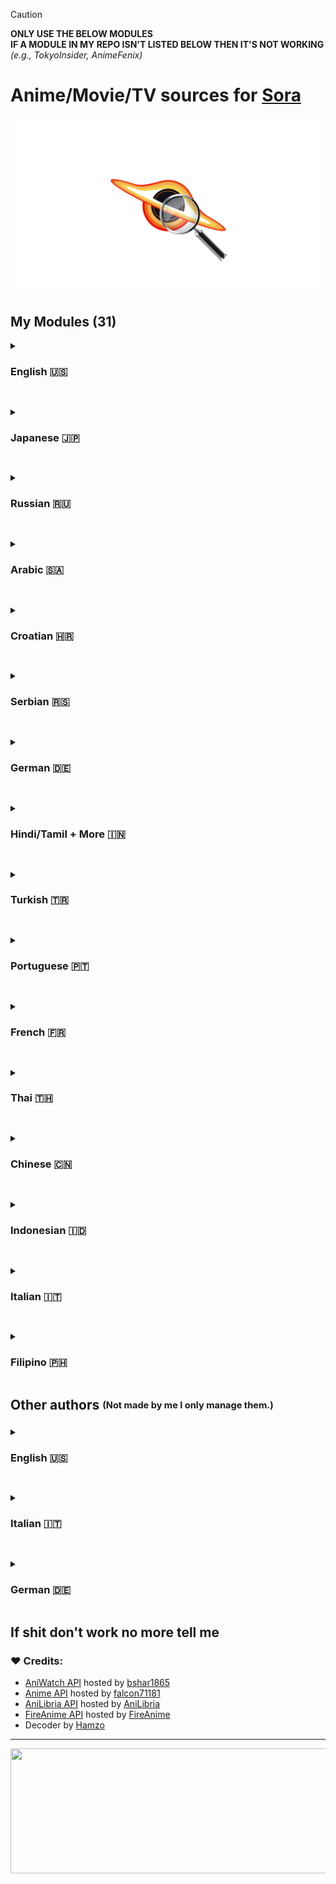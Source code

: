 > [!CAUTION]
> **ONLY USE THE BELOW MODULES**<br>
> **IF A MODULE IN MY REPO ISN'T LISTED BELOW THEN IT'S NOT WORKING** <br>
> <i>(e.g., TokyoInsider, AnimeFenix)</i>

# Anime/Movie/TV sources for [Sora](https://github.com/cranci1/Sora)

<div align="center"> 
  <img src="https://github.com/50n50/sources/blob/main/asset.png?raw=true" width="500px">
</div>

## My Modules (31)
<!--- ENGLISH ======================================================================================================= START--->
<details>

<summary>

### English 🇺🇸

</summary>

<details>

<summary>

### 1️⃣ HiAnime 

</summary>
<img src="https://github.com/50n50/sources/blob/main/hianime/icon.png?raw=true" width="125px"><br>

**File:** `HiAnime.json`  
**Description:** HiAnime JavaScript module utilizing the AniWatch API (requires `hianime.js`).<br>
**Language:** English. (DUB)<br>
**App version:** V2 and up <br>
**Author:** 50/50 <br><br>
[<kbd> <br> Add to Sora <br> </kbd>](https://intradeus.github.io/http-protocol-redirector?r=sora://module?url=https://raw.githubusercontent.com/50n50/sources/refs/heads/main/hianime/hianime.json)
</details>

<details>

<summary>

### 2️⃣ HiAnime SUB 

</summary>
<img src="https://github.com/50n50/sources/blob/main/hianimeSUBS/icon.png?raw=true" width="125px"><br>

**File:** `HiAnimeSUBS.json`  
**Description:** HiAnime JavaScript module utilizing the AniWatch API (requires `hianimeSUBS.js`).<br>
**Language:** English. (SUB)<br>
**App version:** V2 and up <br>
**Author:** 50/50 <br><br>
[<kbd> <br> Add to Sora <br> </kbd>](https://intradeus.github.io/http-protocol-redirector?r=sora://module?url=https://raw.githubusercontent.com/50n50/sources/refs/heads/main/hianimeSUBS/hianimeSUBS.json)
</details>

<details>

<summary>

### 3️⃣ AniWatch 

</summary>
<img src="https://github.com/50n50/sources/blob/main/aniwatch/icon.png?raw=true" width="125px"><br>

**File:** `AniWatch.json`  
**Description:** AniWatch JavaScript module utilizing the Anime-API (requires `aniwatch.js`). <br> 
**Note:** *Currently supports only dubbed versions until soft subs issue is resolved.* <br>
**Language:** English. (DUB) <br>
**App version:** V2 and up <br>
**Author:** 50/50 <br><br>
[<kbd> <br> Add to Sora <br> </kbd>](https://intradeus.github.io/http-protocol-redirector?r=sora://module?url=https://raw.githubusercontent.com/50n50/sources/refs/heads/main/aniwatch/aniwatch.json)
</details>

<details>

<summary>

### 4️⃣ AniWatch SUB 

</summary>
<img src="https://github.com/50n50/sources/blob/main/aniwatchRAW/icon.png?raw=true" width="125px"><br>

**File:** `AniWatchSUB.json`  
**Description:** AniWatch JavaScript module utilizing the Anime-API (requires `aniwatchSUB.js`). <br> 
**Language:** English. (SUB)<br>
**App version:** V2 and up <br>
**Author:** 50/50 <br><br>
[<kbd> <br> Add to Sora <br> </kbd>](https://intradeus.github.io/http-protocol-redirector?r=sora://module?url=https://raw.githubusercontent.com/50n50/sources/refs/heads/main/aniwatchSUBS/aniwatchSUBS.json)
</details>
<details>

<summary>
  
### 5️⃣ AnimeHeaven 

</summary>
<img src="https://github.com/50n50/sources/blob/main/animeheaven/iconalt.png?raw=true" width="125px"><br>

**File:** `AnineHeaven.json`  
**Description:** AnimeHeaven JavaScript module that directly scrapes the website (requires `AnimeHeaven.js`). <br> 
**Language:** English. (SUB) <br>
**App version:** V2 and up <br>
**Author:** 50/50 <br><br>
[<kbd> <br> Add to Sora <br> </kbd>](https://intradeus.github.io/http-protocol-redirector?r=sora://module?url=https://raw.githubusercontent.com/50n50/sources/refs/heads/main/animeheaven/animeheaven.json)
</details>
<details>

<summary>
  
### 6️⃣ FireAnime 

</summary>
<img src="https://github.com/50n50/sources/blob/main/fireanime/eng.png?raw=true" width="125px"><br>

**File:** `FireAnime.json`  
**Description:** FireAnime JavaScript module utilizing the FireAnime API (requires `FireAnime.js`). <br> 
**Language:** English. (SUB) <br>
**App version:** V2 and up <br>
**Author:** 50/50 <br><br>
[<kbd> <br> Add to Sora <br> </kbd>](https://intradeus.github.io/http-protocol-redirector?r=sora://module?url=https://github.com/50n50/sources/raw/refs/heads/main/fireanime/fireanime.json)
</details>

<details>

<summary>
  
### 7️⃣ KimCartoon 

</summary>

**File:** `KimCartoon.json`  
**Description:** KimCartoon JavaScript module that directly scrapes the site (requires `KimCartoon.js`). <br> 
**Language:** English. (SUB) <br>
**App version:** V2 and up <br>
**Author:** 50/50 <br><br>
[<kbd> <br> Add to Sora <br> </kbd>](https://intradeus.github.io/http-protocol-redirector?r=sora://module?url=https://raw.githubusercontent.com/50n50/sources/refs/heads/main/kimcartoon/kimcartoon.json)
</details>


</details>
<!--- ENGLISH ======================================================================================================= END --->

##

<!--- JAPANESE ======================================================================================================= START --->
<details>

<summary>

### Japanese 🇯🇵

</summary>

<details>

<summary>

### 1️⃣ HiAnime RAW 

</summary>
<img src="https://github.com/50n50/sources/blob/main/hianimeRAW/icon.png?raw=true" width="125px"><br>

**File:** `HiAnimeRAW.json`  
**Description:** HiAnime JavaScript module utilizing the AniWatch API (requires `hianimeRAW.js`).<br>
**Note:** *This is just SUB stream but without the actual subtitles.* <br>
**Language:** Japanese. <br>
**App version:** V2 and up <br>
**Author:** 50/50 <br><br>
[<kbd> <br> Add to Sora <br> </kbd>](https://intradeus.github.io/http-protocol-redirector?r=sora://module?url=https://raw.githubusercontent.com/50n50/sources/refs/heads/main/hianimeRAW/hianimeRAW.json)
</details>

<details>

<summary>

### 2️⃣ AniWatch RAW 

</summary>
<img src="https://github.com/50n50/sources/blob/main/aniwatchSUBS/icon.png?raw=true" width="125px"><br>

**File:** `AniWatchRAW.json`  
**Description:** AniWatch JavaScript module utilizing the Anime-API (requires `aniwatchRAW.js`). <br> 
**Note:** *This is just SUB stream but without the actual subtitles.* <br>
**Language:** Japanese. <br>
**App version:** V2 and up <br>
**Author:** 50/50 <br><br>
[<kbd> <br> Add to Sora <br> </kbd>](https://intradeus.github.io/http-protocol-redirector?r=sora://module?url=https://raw.githubusercontent.com/50n50/sources/refs/heads/main/aniwatchRAW/aniwatchRAW.json)
</details>

</details>
<!--- JAPANESE ======================================================================================================= END --->

##

<!--- RUSSIAN ======================================================================================================= START --->
<details>

<summary>

### Russian 🇷🇺

</summary>

<details>

<summary>
  
### 1️⃣ AniLibria 

</summary>
<img src="https://github.com/50n50/sources/blob/main/anilibria/iconalt.png?raw=true" width="125px"><br>

**File:** `AniLibria.json`  
**Description:** AniLibria JavaScript module utilizing the AniLibria-API (requires `AniLibria.js`). <br> 
**Language:** Russian. <br>
**App version:** V2 and up <br>
**Author:** 50/50 <br><br>
[<kbd> <br> Add to Sora <br> </kbd>](https://intradeus.github.io/http-protocol-redirector?r=sora://module?url=https://raw.githubusercontent.com/50n50/sources/refs/heads/main/anilibria/anilibria.json)
</details>
</details>

<!--- RUSSIAN ======================================================================================================= END --->

##

<!--- ARABIC ======================================================================================================= START --->

<details>

<summary>

### Arabic 🇸🇦

</summary>
<details>

<summary>
  
### 1️⃣ Anime3rb 

</summary>
<img src="https://github.com/50n50/sources/blob/main/anime3rb/iconalt.png?raw=true" width="125px"><br>

**File:** `Anime3rb.json`  
**Description:** Anime3rb JavaScript module that directly scrapes the website (requires `Anime3rb.js`). <br> 
**Language:** Arabic. (SUB) <br>
**App version:** V2 and up <br>
**Author:** 50/50 <br><br>
[<kbd> <br> Add to Sora <br> </kbd>](https://intradeus.github.io/http-protocol-redirector?r=sora://module?url=https://raw.githubusercontent.com/50n50/sources/refs/heads/main/anime3rb/anime3rb.json)
</details>

<details>

<summary>
  
### 2️⃣ AK.SV 

</summary>

**File:** `aksv.json`  
**Description:** AK.SV JavaScript module that directly scrapes the website (requires `aksv.js`). <br> 
**Language:** Arabic. (SUB) <br>
**App version:** V2 and up <br>
**Author:** 50/50 <br><br>
[<kbd> <br> Add to Sora <br> </kbd>](https://intradeus.github.io/http-protocol-redirector?r=sora://module?url=https://raw.githubusercontent.com/50n50/sources/refs/heads/main/aksv/aksv.json)
</details>
</details>

<!--- ARABIC ======================================================================================================= END --->

##

<!--- CROATIAN ======================================================================================================= START --->

<details>

<summary>

### Croatian 🇭🇷

</summary>
<details>

<summary>
  
### 1️⃣ AnimeBalkan (⚠️ Read note)

</summary>
<img src="https://github.com/50n50/sources/blob/main/animebalkan/iconalt.png?raw=true" width="125px"><br>

**File:** `AnimeBalkan.json`  
**Description:** AnimeBalkan JavaScript module that directly scrapes the website (requires `AnimeBalkan.js`). <br> 
**Note:** *⚠️ Not every anime stream will work, this is due to some anime's using an unscrapable stream.* <br>
**Language:** Croatian. (SUB) <br>
**App version:** V2 and up <br>
**Author:** 50/50 <br><br>
[<kbd> <br> Add to Sora <br> </kbd>](https://intradeus.github.io/http-protocol-redirector?r=sora://module?url=https://raw.githubusercontent.com/50n50/sources/refs/heads/main/animebalkan/animebalkan.json)
</details>
</details>

<!--- CROATIAN ======================================================================================================= END --->

##

<!--- SERBIAN ======================================================================================================= START --->

<details>

<summary>

### Serbian 🇷🇸

</summary>
<details>

<summary>
  
### 1️⃣ AnimeSRBIJA 

</summary>
<img src="https://github.com/50n50/sources/blob/main/animesrbija/iconalt.png?raw=true" width="125px"><br>

**File:** `AnimeSRBIJA.json`  
**Description:** AnimeSRBIJA JavaScript module that directly scrapes the website (requires `AnimeSRBIJA.js`). <br> 
**Language:** Serbian. (SUB) <br>
**App version:** V2 and up <br>
**Author:** 50/50 <br><br>
[<kbd> <br> Add to Sora <br> </kbd>](https://intradeus.github.io/http-protocol-redirector?r=sora://module?url=https://raw.githubusercontent.com/50n50/sources/refs/heads/main/animesrbija/animesrbija.json)
</details>
</details>

<!--- SERBIAN ======================================================================================================= END --->
##
<!--- GERMAN ======================================================================================================= START --->

<details>

<summary>

### German 🇩🇪

</summary>
<details>

<summary>
  
### 1️⃣ FireAnime 

</summary>
<img src="https://github.com/50n50/sources/blob/main/fireanime/dub.png?raw=true" width="125px"><br>

**File:** `FireAnimeGerDub.json`  
**Description:** FireAnime JavaScript module utilizing the FireAnime API (requires `FireAnimeGerDub.js`). <br> 
**Language:** German. (DUB) <br>
**App version:** V2 and up <br>
**Author:** 50/50 <br><br>
[<kbd> <br> Add to Sora <br> </kbd>](https://intradeus.github.io/http-protocol-redirector?r=sora://module?url=https://raw.githubusercontent.com/50n50/sources/refs/heads/main/fireanime/FireAnimeGerDub.json)
</details>
<details>
<summary>
  
### 2️⃣ FireAnime SUB 

</summary>
<img src="https://github.com/50n50/sources/blob/main/fireanime/sub.png?raw=true" width="125px"><br>

**File:** `FireAnimeGer.json`  
**Description:** FireAnime JavaScript module utilizing the FireAnime API (requires `FireAnimeGer.js`). <br> 
**Language:** German. (SUB) <br>
**App version:** V2 and up <br>
**Author:** 50/50 <br><br>
[<kbd> <br> Add to Sora <br> </kbd>](https://intradeus.github.io/http-protocol-redirector?r=sora://module?url=https://raw.githubusercontent.com/50n50/sources/refs/heads/main/fireanime/FireAnimeGer.json)
</details>
</details>

<!--- GERMAN ======================================================================================================= END --->
##
<!--- HINDI ======================================================================================================= START --->

<details>

<summary>

### Hindi/Tamil + More 🇮🇳

</summary>
<details>

<summary>
  
### 1️⃣ OnlineMoviesHindi (Movies) 

</summary>
<img src="https://cdn-icons-png.freepik.com/256/14272/14272467.png" width="125px"><br>

**File:** `onlinemovieshindi.json`  
**Description:** OnlineMoviesHindi JavaScript that directly scrapes the site (requires `onlinemovieshindi.js`). <br> 
**Language:** Hindi. (SUB) <br>
**App version:** V2 and up <br>
**Author:** 50/50 <br><br>
[<kbd> <br> Add to Sora <br> </kbd>](https://intradeus.github.io/http-protocol-redirector?r=sora://module?url=https://github.com/50n50/sources/raw/refs/heads/main/onlinemovieshindi/onlinemovieshindi.json)
</details>
<details>

<summary>
  
### 2️⃣ Telugumv (Movies) 

</summary>
<img src="https://cdn-icons-png.freepik.com/256/14272/14272467.png" width="125px"><br>

**File:** `telugumv.json`  
**Description:** Telugumv JavaScript that directly scrapes the site (requires `telugumv.js`). <br> 
**Language:** Hindi. (SUB) <br>
**App version:** V2 and up <br>
**Author:** 50/50 <br><br>
[<kbd> <br> Add to Sora <br> </kbd>](https://intradeus.github.io/http-protocol-redirector?r=sora://module?url=https://raw.githubusercontent.com/50n50/sources/refs/heads/main/telugumv/telugumv.json)
</details>
<details>

<summary>
  
### 3️⃣ Streamblasters (Movies) 

</summary>
<img src="https://cdn-icons-png.freepik.com/256/14272/14272467.png" width="125px"><br>

**File:** `Streamblasters.json`  
**Description:** Streamblasters JavaScript that directly scrapes the site (requires `Streamblasters.js`). <br> 
**Language:** Tamil/Malayalam/Telugu/Hindi/Kannada/English. (DUB/SUB) <br>
**App version:** V2 and up <br>
**Author:** 50/50 <br><br>
[<kbd> <br> Add to Sora <br> </kbd>](https://intradeus.github.io/http-protocol-redirector?r=sora://module?url=https://raw.githubusercontent.com/50n50/sources/refs/heads/main/streamblasters/streamblasters.json)
</details>
<details>

<summary>
  
### 4️⃣ Tamilarasan (Movies) 

</summary>
<img src="https://cdn-icons-png.freepik.com/256/14272/14272467.png" width="125px"><br>

**File:** `tamilarasan.json`  
**Description:** Tamilarasan JavaScript that directly scrapes the site (requires `tamilarasan.js`). <br> 
**Language:** Tamil/Telugu/Hindi/Kannada/English. (DUB/SUB) <br>
**App version:** V2 and up <br>
**Author:** 50/50 <br><br>
[<kbd> <br> Add to Sora <br> </kbd>](https://intradeus.github.io/http-protocol-redirector?r=sora://module?url=https://raw.githubusercontent.com/50n50/sources/refs/heads/main/tamilarasan/tamilarasan.json)
</details>
</details>

<!--- HINDI ======================================================================================================= END --->
##
<!--- TURKISH ======================================================================================================= START --->

<details>

<summary>

### Turkish 🇹🇷

</summary>
<details>

<summary>
  
### 1️⃣ Turkish123 

</summary>
<img src="https://hds.turkish123.com/wp-content/uploads/favicon.png" width="125px"><br>

**File:** `Turkish123.json`  
**Description:** Turkish123 JavaScript module that directly scrapes the website (requires `Turkish123.js`). <br> 
**Language:** Turkish. <br>
**App version:** V2 and up <br>
**Author:** 50/50 <br><br>
[<kbd> <br> Add to Sora <br> </kbd>](https://intradeus.github.io/http-protocol-redirector?r=sora://module?url=https://raw.githubusercontent.com/50n50/sources/refs/heads/main/turkish123/turkish123.json)
</details>
</details>

<!--- TURKISH ======================================================================================================= END --->
##
<!--- PORTUGUESE ======================================================================================================= START --->

<details>

<summary>

### Portuguese 🇵🇹

</summary>
<details>

<summary>
  
### 1️⃣ AnimeFHD 

</summary>
<img src="https://animefhd.net/wp-content/uploads/2024/12/270.png" width="125px"><br>

**File:** `AnimeFHD.json`  
**Description:** AnimeFHD JavaScript module that directly scrapes the website (requires `AnimeFHD.js`). <br> 
**Language:** Portuguese. (SUB) <br>
**App version:** V2 and up <br>
**Author:** 50/50 <br><br>
[<kbd> <br> Add to Sora <br> </kbd>](https://intradeus.github.io/http-protocol-redirector?r=sora://module?url=https://github.com/50n50/sources/raw/refs/heads/main/animefhd/animefhd.json)
</details>
</details>

<!--- PORTUGUESE ======================================================================================================= END --->
##
<!--- FRENCH ======================================================================================================= START --->

<details>

<summary>

### French 🇫🇷

</summary>
<details>

<summary>
  
### 1️⃣ Frembed (TV Show) (⚠️ Read note)

</summary>
<img src="https://raw.githubusercontent.com/xibrox/sora-movie-module/refs/heads/main/frembed/icon.png" width="125px"><br>

**File:** `Frembed.json`  
**Description:** Frembed JavaScript module that directly scrapes the website (requires `Frembed.js`). <br> 
**Note:** *⚠️ Some shows won't work, we are unable to fix that.* <br>
**Language:** French. (SUB/DUB) <br>
**App version:** V2 and up <br>
**Author:** 50/50 <br><br>
[<kbd> <br> Add to Sora <br> </kbd>](https://intradeus.github.io/http-protocol-redirector?r=sora://module?url=https://raw.githubusercontent.com/50n50/sources/refs/heads/main/frembed/frembed.json)
</details>
</summary>
<details>

<summary>
  
### 2️⃣ France-Anime 

</summary>
<img src="https://french-anime.com/templates/franime/images/favicon3.png" width="125px"><br>

**File:** `France-Anime.json`  
**Description:** France-Anime JavaScript module that directly scrapes the website (requires `France-Anime.js`). <br> 
**Language:** French. (SUB) <br>
**App version:** V2 and up <br>
**Author:** 50/50 <br><br>
[<kbd> <br> Add to Sora <br> </kbd>](https://intradeus.github.io/http-protocol-redirector?r=sora://module?url=https://raw.githubusercontent.com/50n50/sources/refs/heads/main/french-anime/french-anime.json)
</details>
</details>

<!--- FRENCH ======================================================================================================= END --->
##
<!--- THAI ======================================================================================================= START --->

<details>

<summary>

### Thai 🇹🇭

</summary>
<details>

<summary>
  
### 1️⃣ Anime-Suba (TV Show) (⚠️ Read note)

</summary>
<img src="https://encrypted-tbn0.gstatic.com/images?q=tbn:ANd9GcR0EPWB0Qhgd_M6-XM9xVmcOFyvx5P6UdHSZg&s" width="125px"><br>

**File:** `Anime-Suba.json`  
**Description:** Anime-Suba JavaScript module that directly scrapes the website (requires `Anime-Suba.js`). <br> 
**Note:** *⚠️ Some shows won't work, we are unable to fix that.* <br>
**Language:** Thai. (SUB) <br>
**App version:** V2 and up <br>
**Author:** 50/50 <br><br>
[<kbd> <br> Add to Sora <br> </kbd>](https://intradeus.github.io/http-protocol-redirector?r=sora://module?url=https://raw.githubusercontent.com/50n50/sources/refs/heads/main/anime-suba/anime-suba.json)
</details>
</details>

<!--- THAI ======================================================================================================= END --->
##
<!--- CHINESE ======================================================================================================= START --->

<details>

<summary>

### Chinese 🇨🇳

</summary>
<details>

<summary>
  
### 1️⃣ DDYS (TV Show/Movie)

</summary>
<img src="https://ddys.pro/apple-touch-icon.png" width="125px"><br>

**File:** `DDYS.json`  
**Description:** DDYS JavaScript module that directly scrapes the website (requires `DDYS.js`). <br> 
**Language:** Chinese. <br>
**App version:** V2 and up <br>
**Author:** 50/50 <br><br>
[<kbd> <br> Add to Sora <br> </kbd>](https://intradeus.github.io/http-protocol-redirector?r=sora://module?url=https://raw.githubusercontent.com/50n50/sources/refs/heads/main/ddys/ddys.json)
</details>
<details>

<summary>
  
### 1️⃣ Dora-Video 

</summary>
<img src="https://www.dora-video.cn/favicon.ico" width="125px"><br>

**File:** `Dora-Video.json`  
**Description:** Dora-Video JavaScript module that directly scrapes the website (requires `Dora-Video.js`). <br> 
**Language:** Chinese. <br>
**App version:** V2 and up <br>
**Author:** 50/50 <br><br>
[<kbd> <br> Add to Sora <br> </kbd>](https://intradeus.github.io/http-protocol-redirector?r=sora://module?url=https://raw.githubusercontent.com/50n50/sources/refs/heads/main/dora-video/dora-video.json)
</details>
</details>

<!--- CHINESE ======================================================================================================= END --->
##
<!--- INDONESIAN ======================================================================================================= START --->

<details>

<summary>

### Indonesian 🇮🇩

</summary>
<details>

<summary>
  
### 1️⃣ KuramAnime (Anime)

</summary>
<img src="https://v6.kuramanime.run/assets/img/logo-full-256.png" width="125px"><br>

**File:** `KuramAnime.json`  
**Description:** KuramAnime JavaScript module that directly scrapes the website (requires `KuramAnime.js`). <br> 
**Language:** Indonesian. <br>
**App version:** V2 and up <br>
**Author:** 50/50 <br><br>
[<kbd> <br> Add to Sora <br> </kbd>](https://intradeus.github.io/http-protocol-redirector?r=sora://module?url=https://raw.githubusercontent.com/50n50/sources/refs/heads/main/kuramanime/kuramanime.json)
</details>
</details>

<!--- INDONESIAN ======================================================================================================= END --->
##
<!--- ITALIAN ======================================================================================================= START --->

<details>

<summary>

### Italian 🇮🇹

</summary>
<details>

<summary>
  
### 1️⃣ AnimeSaturn (Anime)

</summary>
<img src="https://www.animesaturn.cx/immagini/apple-touch-icon.png" width="125px"><br>

**File:** `AnimeSaturn.json`  
**Description:** AnimeSaturn JavaScript module that directly scrapes the website (requires `AnimeSaturn.js`). <br> 
**Language:** Italian. <br>
**App version:** V2 and up <br>
**Author:** 50/50 <br><br>
[<kbd> <br> Add to Sora <br> </kbd>](https://intradeus.github.io/http-protocol-redirector?r=sora://module?url=https://raw.githubusercontent.com/50n50/sources/refs/heads/main/animesaturn/animesaturn.json)
</details>
</details>

<!--- ITALIAN ======================================================================================================= END --->
##
<!--- FILIPINO ======================================================================================================= START --->

<details>

<summary>

### Filipino 🇵🇭

</summary>
<details>

<summary>
  
### 1️⃣ Jungopinoy (Movies/TV shows) (⚠️ Read note)

</summary>
<img src="https://images-ext-1.discordapp.net/external/9CnHKlJ_zd_WskOKFccSRa4oNt5W7FBHCXvg53EC9fs/%3Fsz%3D64%26domain_url%3Dhttps%253A%252F%252Fjungopinoy.com/https/www.google.com/s2/favicons?format=webp&width=128&height=128" width="125px"><br>

**File:** `Jungopinoy.json`  
**Description:** Jungopinoy JavaScript module that directly scrapes the website (requires `Jungopinoy.js`). <br> 
**Note:** *⚠️ Limited catalog, seeing as it's just scraping all data from the homepage and filtering* <br>
**Language:** Filipino. <br>
**App version:** V2 and up <br>
**Author:** 50/50 <br><br>
[<kbd> <br> Add to Sora <br> </kbd>](https://intradeus.github.io/http-protocol-redirector?r=sora://module?url=https://raw.githubusercontent.com/50n50/sources/refs/heads/main/jungopinoy/jungopinoy.json)
</details>
</details>

<!--- FILIPINO ======================================================================================================= END --->

## Other authors <sub><sup>(Not made by me I only manage them.)</sup></sub>
<!--- ENGLISH ======================================================================================================= START --->

<details>

<summary>

### English 🇺🇸

</summary>
<details>

<summary>
  
### 1️⃣ AniWorld (⚠️ Read note)

</summary>
<img src="https://raw.githubusercontent.com/50n50/sources/refs/heads/main/aniworld/iconSubEng.png" width="125px"><br>

**File:** `AniWorldEngSub.json`  
**Description:** AniWorld JavaScript module that directly scrapes the website (requires `AniWorldEngSub.js`). <br> 
**Note:** *⚠️ Disable any VPN just to be sure, the source this module scrapes has DDOS protection and might block VPN connections* <br>
**Language:** English. (SUB) <br>
**App version:** V2 and up <br>
**Author:** [Hamzo](https://github.com/hamzenis) <br><br>
[<kbd> <br> Add to Sora <br> </kbd>](https://intradeus.github.io/http-protocol-redirector?r=sora://module?url=https://raw.githubusercontent.com/50n50/sources/refs/heads/main/aniworld/AniWorldEngSub.json)
</details>
<details>

<summary>
  
### 2️⃣ AnimeKai DUB

</summary>
<img src="https://raw.githubusercontent.com/50n50/sources/refs/heads/main/animekai/iconalt.png" width="125px"><br>

**File:** `animekaiDub.json`  
**Description:** AnimeKai JavaScript module that directly scrapes the website (requires `animekaiDub.js`). <br> 
**Language:** English. (DUB) <br>
**App version:** V2 and up <br>
**Author:** [Hamzo](https://github.com/hamzenis) <br><br>
[<kbd> <br> Add to Sora <br> </kbd>](https://intradeus.github.io/http-protocol-redirector?r=sora://module?url=https://raw.githubusercontent.com/50n50/sources/refs/heads/main/animekai/animekaiDub.json)
</details>
<details>

<summary>
  
### 3️⃣ AnimeKai HardSUB

</summary>
<img src="https://raw.githubusercontent.com/50n50/sources/refs/heads/main/animekai/iconalt.png" width="125px"><br>

**File:** `animekaiHardSub.json`  
**Description:** AnimeKai JavaScript module that directly scrapes the website (requires `animekaiHardSub.js`). <br> 
**Language:** English. (Hard SUB) <br>
**App version:** V2 and up <br>
**Author:** [Hamzo](https://github.com/hamzenis) <br><br>
[<kbd> <br> Add to Sora <br> </kbd>](https://intradeus.github.io/http-protocol-redirector?r=sora://module?url=https://raw.githubusercontent.com/50n50/sources/refs/heads/main/animekai/animekaiHardSub.json)
</details>
</details>

<!--- ENGLISH ======================================================================================================= END --->

##
<!--- ITALIAN ======================================================================================================= START --->
<details>

<summary>

### Italian 🇮🇹

</summary>
<details>

<summary>
  
### 1️⃣ AnimeUnity 

</summary>
<img src="https://github.com/50n50/sources/blob/main/animeunity/iconalt.png?raw=true" width="125px"><br>

**File:** `AnimeUnity.json`  
**Description:** AnimeUnity JavaScript module with direct HTML scraping (requires `AnimeUnity.js`). <br> 
**Language:** Italian. <br>
**App version:** V2 and up <br>
**Author:** sobet <br><br>
[<kbd> <br> Add to Sora <br> </kbd>](https://intradeus.github.io/http-protocol-redirector?r=sora://module?url=https://raw.githubusercontent.com/50n50/sources/refs/heads/main/animeunity/animeuntiy.json)
</details>

##

<details>

<summary>
  
### 2️⃣ AnimeWorld 

</summary>
<img src="https://github.com/50n50/sources/blob/main/animeworld/iconalt.png?raw=true" width="125px"><br>

**File:** `AnimeWorld.json`  
**Description:** AnimeWorld JavaScript module with direct HTML scraping (requires `AnimeWorld.js`). <br> 
**Language:** Italian. <br>
**App version:** V2 and up <br>
**Author:** sobet <br><br>
[<kbd> <br> Add to Sora <br> </kbd>](https://intradeus.github.io/http-protocol-redirector?r=sora://module?url=https://raw.githubusercontent.com/50n50/sources/refs/heads/main/animeworld/animeworld.json)
</details>
</details>
<!--- ITALIAN ======================================================================================================= END --->

##
<!--- GERMAN ======================================================================================================= START --->

<details>

<summary>

### German 🇩🇪

</summary>
<details>

<summary>
  
### 1️⃣ AniWorld (⚠️ Read note)

</summary>
<img src="https://github.com/50n50/sources/blob/main/aniworld/icon.png?raw=true" width="125px"><br>

**File:** `AniWorldGerDub.json`  
**Description:** AniWorld JavaScript module that directly scrapes the website (requires `AniWorldGerDub.js`). <br> 
**Note:** *⚠️ Disable any VPN just to be sure, the source this module scrapes has DDOS protection and might block VPN connections* <br>
**Language:** German. (DUB) <br>
**App version:** V2 and up <br>
**Author:** [Hamzo](https://github.com/hamzenis) <br><br>
[<kbd> <br> Add to Sora <br> </kbd>](https://intradeus.github.io/http-protocol-redirector?r=sora://module?url=https://raw.githubusercontent.com/50n50/sources/refs/heads/main/aniworld/AniWorldGerDub.json)
</details>
<details>
<summary>
  
### 2️⃣ AniWorld SUB (⚠️ Read note)

</summary>
<img src="https://raw.githubusercontent.com/50n50/sources/refs/heads/main/aniworld/iconSub.png" width="125px"><br>

**File:** `AniWorldGerSub.json`  
**Description:** AniWorld JavaScript module that directly scrapes the website (requires `AniWorldGerSub.js`). <br> 
**Note:** *⚠️ Disable any VPN just to be sure, the source this module scrapes has DDOS protection and might block VPN connections* <br>
**Language:** German. (SUB) <br>
**App version:** V2 and up <br>
**Author:** [Hamzo](https://github.com/hamzenis) <br><br>
[<kbd> <br> Add to Sora <br> </kbd>](https://intradeus.github.io/http-protocol-redirector?r=sora://module?url=https://raw.githubusercontent.com/50n50/sources/refs/heads/main/aniworld/AniWorldGerSub.json)
</details>

<details>
<summary>
  
### 3️⃣ S.TO SUB (TV series)
</summary>
<img src="https://raw.githubusercontent.com/50n50/sources/refs/heads/main/s.to/stoalt.png" width="125px"><br>

**File:** `sToGerDub.json`  
**Description:** S.TO JavaScript module that directly scrapes the website (requires `sToGerDub.js`). <br> 
**Language:** German. (SUB) <br>
**App version:** V2 and up <br>
**Author:** [Hamzo](https://github.com/hamzenis) <br><br>
[<kbd> <br> Add to Sora <br> </kbd>](https://intradeus.github.io/http-protocol-redirector?r=sora://module?url=https://raw.githubusercontent.com/50n50/sources/refs/heads/main/s.to/sToGerDub.json)
</details>

<details>
<summary>

### 4️⃣ FilmPalast DUB (Movie / TV Series) (⚠️ Read note)
</summary>

**File:** `filmpalast.json`  
**Description:* Filmpalast.json is JavaScript module that directly scrapes the website (requires `filmpalast.js`). <br> 
**Note:** *⚠️ You may need to change your DNS to be able to use this module, as it's blocked by some ISPs. [German Guide](https://web.archive.org/web/20250304094518/https://filmpalast.to/dns-sperre.html)* <br>
**Language:** German. (DUB) <br>
**App version:** V2 and up <br>
**Author:** [JMcrafter26](https://github.com/JMcrafter26) <br><br>
[<kbd> <br> Add to Sora <br> </kbd>](https://intradeus.github.io/http-protocol-redirector?r=sora://module?url=https://api.jm26.net/sora-modules/filmpalast/filmpalast.json)
</details>
</details>

<!--- GERMAN ======================================================================================================= END --->

## If shit don't work no more tell me


### ❤️ Credits:
- [AniWatch API](https://github.com/ghoshRitesh12/aniwatch-api) hosted by [bshar1865](https://github.com/bshar1865/)
- [Anime API](https://github.com/falcon71181/Anime-API) hosted by [falcon71181](https://github.com/falcon71181)
- [AniLibria API](https://github.com/anilibria/docs) hosted by [AniLibria](https://www.anilibria.tv)
- [FireAnime API](https://fireani.me/api) hosted by [FireAnime](https://fireani.me/)
- Decoder by [Hamzo](https://github.com/hamzenis)
---
<img src="https://i.ibb.co/BHKwFDdT/Its-2000-x-500-px.png" alt="" width="1020" height="200">



 









